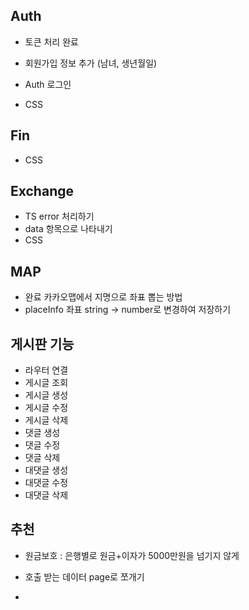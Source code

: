 ## Auth
- 토큰 처리 완료
- 회원가입 정보 추가 (남녀, 생년월일)

- Auth 로그인 
- CSS
  
## Fin
- CSS

## Exchange
- TS error 처리하기
- data 항목으로 나타내기
- CSS

## MAP
- 완료 카카오맵에서 지명으로 좌표 뽑는 방법
- placeInfo 좌표 string -> number로 변경하여 저장하기

## 게시판 기능
- 라우터 연결
- 게시글 조회
- 게시글 생성
- 게시글 수정
- 게시글 삭제
- 댓글 생성
- 댓글 수정
- 댓글 삭제
- 대댓글 생성
- 대댓글 수정
- 대댓글 삭제

## 추천
- 원금보호 : 은행별로 원금+이자가 5000만원을 넘기지 않게

- 호출 받는 데이터 page로 쪼개기
- 